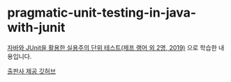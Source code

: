 # pragmatic-unit-testing-in-java-with-junit
[자바와 JUnit을 활용한 실용주의 단위 테스트(제프 랭어 외 2명, 2019)](http://www.yes24.com/Product/Goods/75189146) 으로 학습한 내용입니다.

[출판사 제공 깃허브](https://github.com/gilbutITbook/006814)
